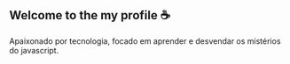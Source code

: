 <h2>Welcome to the my profile ☕</h2>

<p>Apaixonado por tecnologia, focado em aprender e desvendar os mistérios do javascript.</p>

</br>

